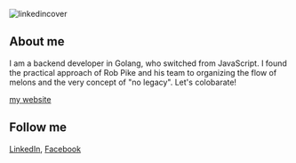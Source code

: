 ![linkedincover](https://github.com/alexsibrin/alexsibrin/assets/76218999/a57e46bb-7e97-46d8-be61-dfa6ef27618a)


## About me
I am a backend developer in Golang, who switched from JavaScript. I found the practical approach of Rob Pike and his team to organizing the flow of melons and the very concept of "no legacy". Let's colobarate!

[my website](https://alexsibrin.com/)

## Follow me
[LinkedIn](https://www.linkedin.com/in/alexsibrin/), [Facebook](https://www.facebook.com/alexsibrindev/)

<!--
**alex-uiweb/alex-uiweb** is a ✨ _special_ ✨ repository because its `README.md` (this file) appears on your GitHub profile.

Here are some ideas to get you started:

- 🔭 I’m currently working on ...
- 🌱 I’m currently learning ...
- 👯 I’m looking to collaborate on ...
- 🤔 I’m looking for help with ...
- 💬 Ask me about ...
- 📫 How to reach me: ...
- 😄 Pronouns: ...
- ⚡ Fun fact: ...
-->
